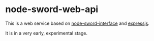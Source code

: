 # node-sword-web-api

This is a web service based on [node-sword-interface](https://github.com/ezra-bible-app/node-sword-interface)
and [expressjs](https://github.com/expressjs/express).

It is in a very early, experimental stage.
